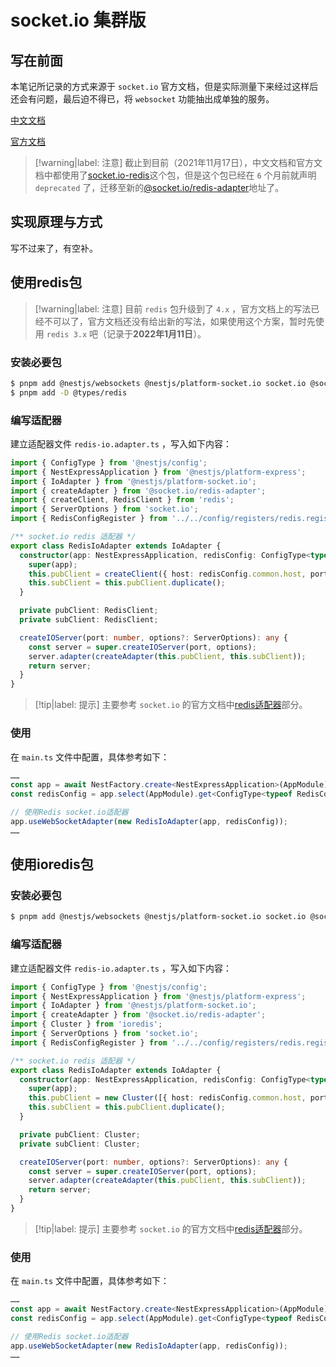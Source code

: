 # socket.io 集群版

## 写在前面

本笔记所记录的方式来源于 `socket.io` 官方文档，但是实际测量下来经过这样后还会有问题，最后迫不得已，将 `websocket` 功能抽出成单独的服务。

[中文文档](https://docs.nestjs.cn/8/websockets?id=%e6%8b%93%e5%b1%95-socketio)

[官方文档](https://docs.nestjs.com/websockets/adapter)

> [!warning|label: 注意]
> 截止到目前（2021年11月17日），中文文档和官方文档中都使用了[socket.io-redis](https://www.npmjs.com/package/socket.io-redis)这个包，但是这个包已经在 `6` 个月前就声明 `deprecated` 了，迁移至新的[@socket.io/redis-adapter](https://www.npmjs.com/package/@socket.io/redis-adapter)地址了。

## 实现原理与方式

写不过来了，有空补。

## 使用redis包

> [!warning|label: 注意]
> 目前 `redis` 包升级到了 `4.x` ，官方文档上的写法已经不可以了，官方文档还没有给出新的写法，如果使用这个方案，暂时先使用 `redis 3.x` 吧（记录于**2022年1月11日**）。

### 安装必要包

```bash
$ pnpm add @nestjs/websockets @nestjs/platform-socket.io socket.io @socket.io/redis-adapter redis
$ pnpm add -D @types/redis
```

### 编写适配器

建立适配器文件 `redis-io.adapter.ts` ，写入如下内容：

```ts
import { ConfigType } from '@nestjs/config';
import { NestExpressApplication } from '@nestjs/platform-express';
import { IoAdapter } from '@nestjs/platform-socket.io';
import { createAdapter } from '@socket.io/redis-adapter';
import { createClient, RedisClient } from 'redis';
import { ServerOptions } from 'socket.io';
import { RedisConfigRegister } from '../../config/registers/redis.register';

/** socket.io redis 适配器 */
export class RedisIoAdapter extends IoAdapter {
  constructor(app: NestExpressApplication, redisConfig: ConfigType<typeof RedisConfigRegister>) {
    super(app);
    this.pubClient = createClient({ host: redisConfig.common.host, port: redisConfig.common.port });
    this.subClient = this.pubClient.duplicate();
  }

  private pubClient: RedisClient;
  private subClient: RedisClient;

  createIOServer(port: number, options?: ServerOptions): any {
    const server = super.createIOServer(port, options);
    server.adapter(createAdapter(this.pubClient, this.subClient));
    return server;
  }
}
```

> [!tip|label: 提示]
> 主要参考 `socket.io` 的官方文档中[redis适配器](https://socket.io/docs/v4/redis-adapter/)部分。

### 使用

在 `main.ts` 文件中配置，具体参考如下：

```ts
……
const app = await NestFactory.create<NestExpressApplication>(AppModule); 
const redisConfig = app.select(AppModule).get<ConfigType<typeof RedisConfigRegister>>(RedisConfigRegister. KEY); 

// 使用Redis socket.io适配器
app.useWebSocketAdapter(new RedisIoAdapter(app, redisConfig)); 
……
```

## 使用ioredis包

### 安装必要包

```bash
$ pnpm add @nestjs/websockets @nestjs/platform-socket.io socket.io @socket.io/redis-adapter ioredis
```

### 编写适配器

建立适配器文件 `redis-io.adapter.ts` ，写入如下内容：

```ts
import { ConfigType } from '@nestjs/config';
import { NestExpressApplication } from '@nestjs/platform-express';
import { IoAdapter } from '@nestjs/platform-socket.io';
import { createAdapter } from '@socket.io/redis-adapter';
import { Cluster } from 'ioredis';
import { ServerOptions } from 'socket.io';
import { RedisConfigRegister } from '../../config/registers/redis.register';

/** socket.io redis 适配器 */
export class RedisIoAdapter extends IoAdapter {
  constructor(app: NestExpressApplication, redisConfig: ConfigType<typeof RedisConfigRegister>) {
    super(app);
    this.pubClient = new Cluster([{ host: redisConfig.common.host, port: redisConfig.common.port }]);
    this.subClient = this.pubClient.duplicate();
  }

  private pubClient: Cluster;
  private subClient: Cluster;

  createIOServer(port: number, options?: ServerOptions): any {
    const server = super.createIOServer(port, options);
    server.adapter(createAdapter(this.pubClient, this.subClient));
    return server;
  }
}

```

> [!tip|label: 提示]
> 主要参考 `socket.io` 的官方文档中[redis适配器](https://socket.io/docs/v4/redis-adapter/)部分。

### 使用

在 `main.ts` 文件中配置，具体参考如下：

```ts
……
const app = await NestFactory.create<NestExpressApplication>(AppModule); 
const redisConfig = app.select(AppModule).get<ConfigType<typeof RedisConfigRegister>>(RedisConfigRegister. KEY); 

// 使用Redis socket.io适配器
app.useWebSocketAdapter(new RedisIoAdapter(app, redisConfig)); 
……
```
